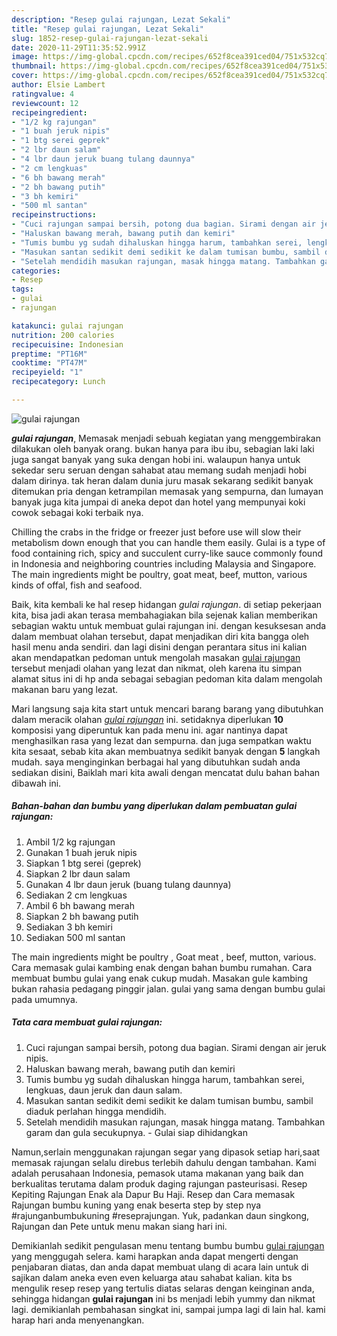 ```yaml
---
description: "Resep gulai rajungan, Lezat Sekali"
title: "Resep gulai rajungan, Lezat Sekali"
slug: 1852-resep-gulai-rajungan-lezat-sekali
date: 2020-11-29T11:35:52.991Z
image: https://img-global.cpcdn.com/recipes/652f8cea391ced04/751x532cq70/gulai-rajungan-foto-resep-utama.jpg
thumbnail: https://img-global.cpcdn.com/recipes/652f8cea391ced04/751x532cq70/gulai-rajungan-foto-resep-utama.jpg
cover: https://img-global.cpcdn.com/recipes/652f8cea391ced04/751x532cq70/gulai-rajungan-foto-resep-utama.jpg
author: Elsie Lambert
ratingvalue: 4
reviewcount: 12
recipeingredient:
- "1/2 kg rajungan"
- "1 buah jeruk nipis"
- "1 btg serei geprek"
- "2 lbr daun salam"
- "4 lbr daun jeruk buang tulang daunnya"
- "2 cm lengkuas"
- "6 bh bawang merah"
- "2 bh bawang putih"
- "3 bh kemiri"
- "500 ml santan"
recipeinstructions:
- "Cuci rajungan sampai bersih, potong dua bagian. Sirami dengan air jeruk nipis."
- "Haluskan bawang merah, bawang putih dan kemiri"
- "Tumis bumbu yg sudah dihaluskan hingga harum, tambahkan serei, lengkuas, daun jeruk dan daun salam."
- "Masukan santan sedikit demi sedikit ke dalam tumisan bumbu, sambil diaduk perlahan hingga mendidih."
- "Setelah mendidih masukan rajungan, masak hingga matang. Tambahkan garam dan gula secukupnya. Gulai siap dihidangkan"
categories:
- Resep
tags:
- gulai
- rajungan

katakunci: gulai rajungan 
nutrition: 200 calories
recipecuisine: Indonesian
preptime: "PT16M"
cooktime: "PT47M"
recipeyield: "1"
recipecategory: Lunch

---
```



![gulai rajungan](https://img-global.cpcdn.com/recipes/652f8cea391ced04/751x532cq70/gulai-rajungan-foto-resep-utama.jpg)

<b><i>gulai rajungan</i></b>, Memasak menjadi sebuah kegiatan yang menggembirakan dilakukan oleh banyak orang. bukan hanya para ibu ibu, sebagian laki laki juga sangat banyak yang suka dengan hobi ini. walaupun hanya untuk sekedar seru seruan dengan sahabat atau memang sudah menjadi hobi dalam dirinya. tak heran dalam dunia juru masak sekarang sedikit banyak ditemukan pria dengan ketrampilan memasak yang sempurna, dan lumayan banyak juga kita jumpai di aneka depot dan hotel yang mempunyai koki cowok sebagai koki terbaik nya.

Chilling the crabs in the fridge or freezer just before use will slow their metabolism down enough that you can handle them easily. Gulai is a type of food containing rich, spicy and succulent curry-like sauce commonly found in Indonesia and neighboring countries including Malaysia and Singapore. The main ingredients might be poultry, goat meat, beef, mutton, various kinds of offal, fish and seafood.

Baik, kita kembali ke hal resep hidangan <i>gulai rajungan</i>. di setiap pekerjaan kita, bisa jadi akan terasa membahagiakan bila sejenak kalian memberikan sebagian waktu untuk membuat gulai rajungan ini. dengan kesuksesan anda dalam membuat olahan tersebut, dapat menjadikan diri kita bangga oleh hasil menu anda sendiri. dan lagi disini dengan perantara situs ini kalian akan mendapatkan pedoman untuk mengolah masakan <u>gulai rajungan</u> tersebut menjadi olahan yang lezat dan nikmat, oleh karena itu simpan alamat situs ini di hp anda sebagai sebagian pedoman kita dalam mengolah makanan baru yang lezat.


Mari langsung saja kita start untuk mencari barang barang yang dibutuhkan dalam meracik olahan <u><i>gulai rajungan</i></u> ini. setidaknya diperlukan <b>10</b> komposisi yang diperuntuk kan pada menu ini. agar nantinya dapat menghasilkan rasa yang lezat dan sempurna. dan juga sempatkan waktu kita sesaat, sebab kita akan membuatnya sedikit banyak dengan <b>5</b> langkah mudah. saya menginginkan berbagai hal yang dibutuhkan sudah anda sediakan disini, Baiklah mari kita awali dengan mencatat dulu bahan bahan dibawah ini.

<!--inarticleads1-->

##### Bahan-bahan dan bumbu yang diperlukan dalam pembuatan gulai rajungan:

1. Ambil 1/2 kg rajungan
1. Gunakan 1 buah jeruk nipis
1. Siapkan 1 btg serei (geprek)
1. Siapkan 2 lbr daun salam
1. Gunakan 4 lbr daun jeruk (buang tulang daunnya)
1. Sediakan 2 cm lengkuas
1. Ambil 6 bh bawang merah
1. Siapkan 2 bh bawang putih
1. Sediakan 3 bh kemiri
1. Sediakan 500 ml santan


The main ingredients might be poultry , Goat meat , beef, mutton, various. Cara memasak gulai kambing enak dengan bahan bumbu rumahan. Cara membuat bumbu gulai yang enak cukup mudah. Masakan gule kambing bukan rahasia pedagang pinggir jalan. gulai yang sama dengan bumbu gulai pada umumnya. 

<!--inarticleads2-->

##### Tata cara membuat gulai rajungan:

1. Cuci rajungan sampai bersih, potong dua bagian. Sirami dengan air jeruk nipis.
1. Haluskan bawang merah, bawang putih dan kemiri
1. Tumis bumbu yg sudah dihaluskan hingga harum, tambahkan serei, lengkuas, daun jeruk dan daun salam.
1. Masukan santan sedikit demi sedikit ke dalam tumisan bumbu, sambil diaduk perlahan hingga mendidih.
1. Setelah mendidih masukan rajungan, masak hingga matang. Tambahkan garam dan gula secukupnya. - Gulai siap dihidangkan


Namun,serlain menggunakan rajungan segar yang dipasok setiap hari,saat memasak rajungan selalu direbus terlebih dahulu dengan tambahan. Kami adalah perusahaan Indonesia, pemasok utama makanan yang baik dan berkualitas terutama dalam produk daging rajungan pasteurisasi. Resep Kepiting Rajungan Enak ala Dapur Bu Haji. Resep dan Cara memasak Rajungan bumbu kuning yang enak beserta step by step nya #rajunganbumbukuning #reseprajungan. Yuk, padankan daun singkong, Rajungan dan Pete untuk menu makan siang hari ini. 

Demikianlah sedikit pengulasan menu tentang bumbu bumbu <u>gulai rajungan</u> yang menggugah selera. kami harapkan anda dapat mengerti dengan penjabaran diatas, dan anda dapat membuat ulang di acara lain untuk di sajikan dalam aneka even even keluarga atau sahabat kalian. kita bs mengulik resep resep yang tertulis diatas selaras dengan keinginan anda, sehingga hidangan <b>gulai rajungan</b> ini bs menjadi lebih yummy dan nikmat lagi. demikianlah pembahasan singkat ini, sampai jumpa lagi di lain hal. kami harap hari anda menyenangkan.
